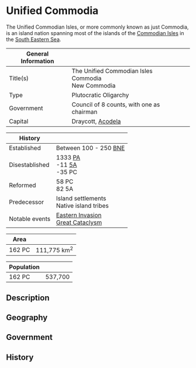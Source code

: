 # Unified Commodia

The Unified Commodian Isles, or more commonly known as just Commodia, is an island nation spanning most of the islands of the [Commodian Isles](../../Locations/Land/commodian_isles.md) in the [South Eastern Sea](../../Locations/Planes/pulchra.md#south-eastern-corner).

| General Information | |
| - | - |
| Title(s) | The Unified Commodian Isles<br>Commodia<br>New Commodia |
| Type | Plutocratic Oligarchy |
| Government | Council of 8 counts, with one as chairman |
| Capital | Draycott, [Acodela](../../Locations/Land/commodian_isles.md#geography) |

| History | |
| - | - |
| Established | Between 100 - 250 [BNE](../../Locations/Land/commodian_isles.md#history) |
| Disestablished | 1333 [PA](../../Events/timeline.md)<br>-11 [5A](../../Events/timeline.md#5th---age-of-the-kings)<br>-35 PC|
| Reformed | 58 PC<br>82 5A |
| Predecessor | Island settlements<br>Native island tribes |
| Notable events | [Eastern Invasion](TODO)<br>[Great Cataclysm](../../Events/great_cataclysm.md) |

| Area | |
| - | - |
| 162 PC | 111,775 km<sup>2</sup> |

| Population | |
| - | - |
| 162 PC | 537,700 |

## Description

## Geography

## Government

## History